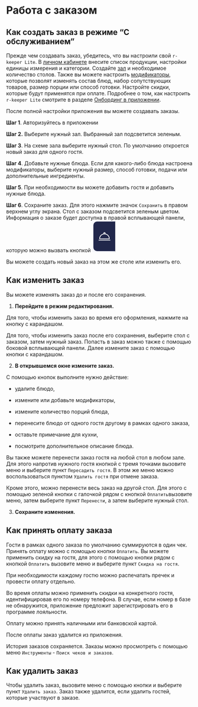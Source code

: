 # Работа с заказом

## Как создать заказ в режиме “С обслуживанием”

  

Прежде чем создавать заказ, убедитесь, что вы настроили свой `r-keeper Lite`.
В [личном кабинете](https://demo.r-keeper.ru/store/reports/dashboard?demo_site=Y&roistat_visit=2026642) внесите список продукции, настройки единицы измерения и категории. Создайте [зал](https://docs.r-keeper.ru/hall-rklite) и необходимое количество столов. Также вы можете настроить [модификаторы](https://docs.rkeeper.ru/rklite/menyu/modifikatory), которые позволят изменять состав блюд, набор сопутствующих товаров, размер порции или способ готовки. Настройте скидки, которые будут применятся при оплате. Подробнее о том, как настроить `r-keeper Lite` смотрите в разделе [Онбординг в приложении](https://docs.rkeeper.ru/rklite/nachalo-raboty/onbording-v-priloyoenii).

После полной настройки приложения вы можете создавать заказы.

**Шаг 1**. Авторизуйтесь в приложении

**Шаг 2.** Выберите нужный зал. Выбранный зал подсветится зеленым.


**Шаг 3**. На схеме зала выберите нужный стол. По умолчанию откроется новый заказ для одного гостя.
 

**Шаг 4**. Добавьте нужные блюда. Если для какого-либо блюда настроена модификаторы, выберите нужный размер, способ готовки, подачи или дополнительные ингредиенты.
  

**Шаг 5**. При необходимости вы можете добавить гостя и добавить нужные блюда.
  

**Шаг 6**. Сохраните заказ. Для этого нажмите значок `Сохранить` в правом верхнем углу экрана. Стол с заказом подсветится зеленым цветом. Информация о заказе будет доступна в правой всплывающей панели, которую можно вызвать кнопкой ![](https://raw.githubusercontent.com/Litulyagan/Test_TW_Doc/main/knopka.bmp)

Вы можете создать новый заказ на этом же столе или изменить его.

## Как изменить заказ

  Вы можете изменять заказ до и после его сохранения.

 1.  **Перейдите в режим редактирования.**

Для того, чтобы изменить заказ во время его оформления, нажмите на кнопку с карандашом.

Для того, чтобы изменить заказ после его сохранения, выберите стол с заказом, затем нужный заказ. Попасть в заказ можно также с помощью боковой всплывающей панели. Далее измените заказ с помощью кнопки с карандашом.

  

2.  **В открывшемся окне измените заказ.**

С помощью кнопок выполните нужно действие:   

* удалите блюдо,

* измените или добавьте модификаторы,

* измените количество порций блюда,

* перенесите блюдо от одного гостя другому в рамках одного заказа,

* оставьте примечание для кухни,

* посмотрите дополнительное описание блюда.
 

Вы также можете перенести заказ гостя на любой стол в любом зале. Для этого напротив нужного гостя кнопкой с тремя точками вызовите меню и выберите пункт `Пересадить гостя`. В этом же меню можно воспользоваться пунктом `Удалить гостя` при отмене заказа.
 

Кроме этого, можно перенести весь заказ на другой стол. Для этого с помощью зеленой кнопки с галочкой рядом с кнопкой `Оплатить`вызовите меню, затем выберите пункт  `Перенести`, а затем выберите нужный стол.

  

3.  **Сохраните изменения.**
    

## Как принять оплату заказа

Гости в рамках одного заказа по умолчанию суммируются в один чек. Принять оплату можно с помощью кнопки `Оплатить`. Вы можете применить скидку на гостя, для этого с помощью кнопки рядом с кнопкой `Оплатить` вызовите меню и выберите пункт `Скидка на гостя`.


При необходимости каждому гостю можно распечатать пречек и провести оплату отдельно.
 

Во время оплаты можно применить скидки на конкретного гостя, идентифицировав его по номеру телефона. В случае, если номер в базе не обнаружится, приложение предложит зарегистрировать его в программе лояльности.
 

Оплату можно принять наличными или банковской картой.
 

После оплаты заказ удалится из приложения.
 

История заказов сохраняется. Заказы можно просмотреть с помощью меню `Инструменты` - `Поиск чеков и заказов`.

## Как удалить заказ

Чтобы удалить заказ, вызовите меню с помощью кнопки [](https://raw.githubusercontent.com/Litulyagan/Test_TW_Doc/main/Knopka2.bmp) и выберите пункт `Удалить заказ`.  Заказ также удалится, если удалить гостей, которые участвуют в заказе.
